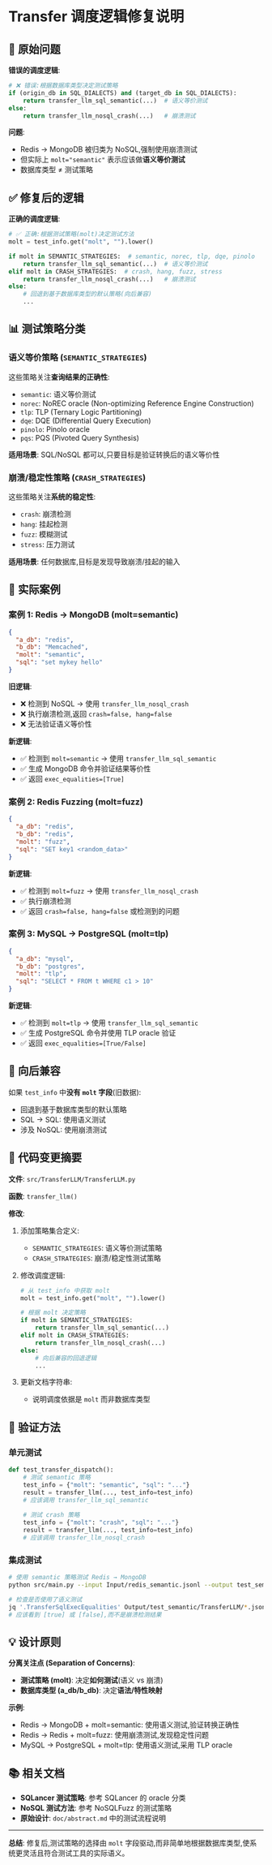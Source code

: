 # Transfer 调度逻辑修复说明

## 🔴 原始问题

**错误的调度逻辑**:
```python
# ❌ 错误:根据数据库类型决定测试策略
if (origin_db in SQL_DIALECTS) and (target_db in SQL_DIALECTS):
    return transfer_llm_sql_semantic(...)  # 语义等价测试
else:
    return transfer_llm_nosql_crash(...)   # 崩溃测试
```

**问题**:
- Redis → MongoDB 被归类为 NoSQL,强制使用崩溃测试
- 但实际上 `molt="semantic"` 表示应该做**语义等价测试**
- 数据库类型 ≠ 测试策略

## ✅ 修复后的逻辑

**正确的调度逻辑**:
```python
# ✅ 正确:根据测试策略(molt)决定测试方法
molt = test_info.get("molt", "").lower()

if molt in SEMANTIC_STRATEGIES:  # semantic, norec, tlp, dqe, pinolo
    return transfer_llm_sql_semantic(...)  # 语义等价测试
elif molt in CRASH_STRATEGIES:  # crash, hang, fuzz, stress
    return transfer_llm_nosql_crash(...)   # 崩溃测试
else:
    # 回退到基于数据库类型的默认策略(向后兼容)
    ...
```

## 📊 测试策略分类

### 语义等价策略 (`SEMANTIC_STRATEGIES`)
这些策略关注**查询结果的正确性**:
- `semantic`: 语义等价测试
- `norec`: NoREC oracle (Non-optimizing Reference Engine Construction)
- `tlp`: TLP (Ternary Logic Partitioning)
- `dqe`: DQE (Differential Query Execution)
- `pinolo`: Pinolo oracle
- `pqs`: PQS (Pivoted Query Synthesis)

**适用场景**: SQL/NoSQL 都可以,只要目标是验证转换后的语义等价性

### 崩溃/稳定性策略 (`CRASH_STRATEGIES`)
这些策略关注**系统的稳定性**:
- `crash`: 崩溃检测
- `hang`: 挂起检测
- `fuzz`: 模糊测试
- `stress`: 压力测试

**适用场景**: 任何数据库,目标是发现导致崩溃/挂起的输入

## 🎯 实际案例

### 案例 1: Redis → MongoDB (molt=semantic)
```json
{
  "a_db": "redis",
  "b_db": "Memcached", 
  "molt": "semantic",
  "sql": "set mykey hello"
}
```

**旧逻辑**: 
- ❌ 检测到 NoSQL → 使用 `transfer_llm_nosql_crash`
- ❌ 执行崩溃检测,返回 `crash=false, hang=false`
- ❌ 无法验证语义等价性

**新逻辑**:
- ✅ 检测到 `molt=semantic` → 使用 `transfer_llm_sql_semantic`
- ✅ 生成 MongoDB 命令并验证结果等价性
- ✅ 返回 `exec_equalities=[True]`

### 案例 2: Redis Fuzzing (molt=fuzz)
```json
{
  "a_db": "redis",
  "b_db": "redis",
  "molt": "fuzz",
  "sql": "SET key1 <random_data>"
}
```

**新逻辑**:
- ✅ 检测到 `molt=fuzz` → 使用 `transfer_llm_nosql_crash`
- ✅ 执行崩溃检测
- ✅ 返回 `crash=false, hang=false` 或检测到的问题

### 案例 3: MySQL → PostgreSQL (molt=tlp)
```json
{
  "a_db": "mysql",
  "b_db": "postgres",
  "molt": "tlp",
  "sql": "SELECT * FROM t WHERE c1 > 10"
}
```

**新逻辑**:
- ✅ 检测到 `molt=tlp` → 使用 `transfer_llm_sql_semantic`
- ✅ 生成 PostgreSQL 命令并使用 TLP oracle 验证
- ✅ 返回 `exec_equalities=[True/False]`

## 🔄 向后兼容

如果 `test_info` 中**没有 `molt` 字段**(旧数据):
- 回退到基于数据库类型的默认策略
- SQL → SQL: 使用语义测试
- 涉及 NoSQL: 使用崩溃测试

## 📝 代码变更摘要

**文件**: `src/TransferLLM/TransferLLM.py`

**函数**: `transfer_llm()`

**修改**:
1. 添加策略集合定义:
   - `SEMANTIC_STRATEGIES`: 语义等价测试策略
   - `CRASH_STRATEGIES`: 崩溃/稳定性测试策略

2. 修改调度逻辑:
   ```python
   # 从 test_info 中获取 molt
   molt = test_info.get("molt", "").lower()
   
   # 根据 molt 决定策略
   if molt in SEMANTIC_STRATEGIES:
       return transfer_llm_sql_semantic(...)
   elif molt in CRASH_STRATEGIES:
       return transfer_llm_nosql_crash(...)
   else:
       # 向后兼容的回退逻辑
       ...
   ```

3. 更新文档字符串:
   - 说明调度依据是 `molt` 而非数据库类型

## 🧪 验证方法

### 单元测试
```python
def test_transfer_dispatch():
    # 测试 semantic 策略
    test_info = {"molt": "semantic", "sql": "..."}
    result = transfer_llm(..., test_info=test_info)
    # 应该调用 transfer_llm_sql_semantic
    
    # 测试 crash 策略
    test_info = {"molt": "crash", "sql": "..."}
    result = transfer_llm(..., test_info=test_info)
    # 应该调用 transfer_llm_nosql_crash
```

### 集成测试
```bash
# 使用 semantic 策略测试 Redis → MongoDB
python src/main.py --input Input/redis_semantic.jsonl --output test_semantic

# 检查是否使用了语义测试
jq '.TransferSqlExecEqualities' Output/test_semantic/TransferLLM/*.jsonl
# 应该看到 [true] 或 [false],而不是崩溃检测结果
```

## 💡 设计原则

**分离关注点 (Separation of Concerns)**:
- **测试策略 (molt)**: 决定**如何测试**(语义 vs 崩溃)
- **数据库类型 (a_db/b_db)**: 决定**语法/特性映射**

**示例**:
- Redis → MongoDB + molt=semantic: 使用语义测试,验证转换正确性
- Redis → Redis + molt=fuzz: 使用崩溃测试,发现稳定性问题
- MySQL → PostgreSQL + molt=tlp: 使用语义测试,采用 TLP oracle

## 📚 相关文档

- **SQLancer 测试策略**: 参考 SQLancer 的 oracle 分类
- **NoSQL 测试方法**: 参考 NoSQLFuzz 的测试策略
- **原始设计**: `doc/abstract.md` 中的测试流程说明

---

**总结**: 修复后,测试策略的选择由 `molt` 字段驱动,而非简单地根据数据库类型,使系统更灵活且符合测试工具的实际语义。
